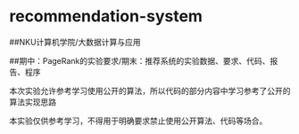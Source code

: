 # recommendation-system

##NKU计算机学院/大数据计算与应用

##期中：PageRank的实验要求/期末：推荐系统的实验数据、要求、代码、报告、程序

本次实验允许参考学习使用公开的算法，所以代码的部分内容中学习参考了公开的算法实现思路

本实验仅供参考学习，不得用于明确要求禁止使用公开算法、代码等场合。
